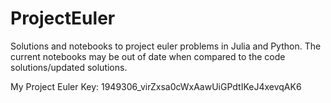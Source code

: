 # ProjectEuler
Solutions and notebooks to project euler problems in Julia and Python. The current notebooks may be out of date when compared to the code solutions/updated solutions.

My Project Euler Key: 1949306_virZxsa0cWxAawUiGPdtIKeJ4xevqAK6
